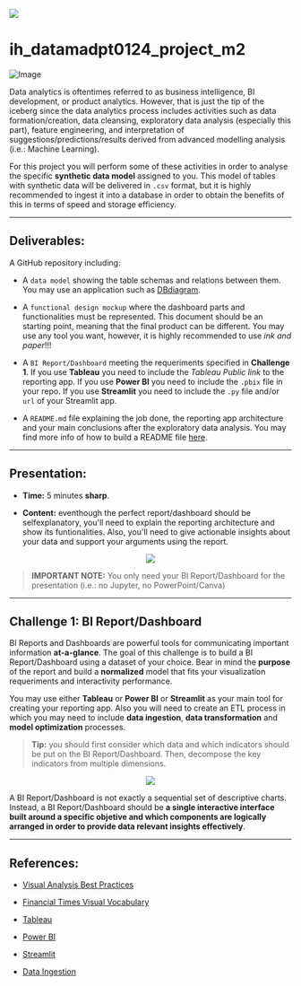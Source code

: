 <p align="left"><img src="https://cdn-images-1.medium.com/max/184/1*2GDcaeYIx_bQAZLxWM4PsQ@2x.png"></p>

# __ih_datamadpt0124_project_m2__

![Image](https://github.com/ih-datapt-mad/ih_datamadpt0923_project_m2/blob/main/images/visuals.jpg)

Data analytics is oftentimes referred to as business intelligence, BI development, or product analytics. However, that is just the tip of the iceberg since the data analytics process includes activities such as data formation/creation, data cleansing, exploratory data analysis (especially this part), feature engineering, and interpretation of suggestions/predictions/results derived from advanced modelling analysis (i.e.: Machine Learning).

For this project you will perform some of these activities in order to analyse the specific __synthetic data model__ assigned to you. This model of tables with synthetic data will be delivered in `.csv` format, but it is highly recommended to ingest it into a database in order to obtain the benefits of this in terms of speed and storage efficiency. 


---



## **Deliverables:**

A GitHub repository including:

- A `data model` showing the table schemas and relations between them. You may use an application such as [DBdiagram](https://dbdiagram.io/).

- A `functional design mockup` where the dashboard parts and functionalities must be represented. This document should be an starting point, meaning that the final product can be different. You may use any tool you want, however, it is highly recommended to use _ink and paper_!!!

- A `BI Report/Dashboard` meeting the requeriments specified in __Challenge 1__. If you use __Tableau__ you need to include the _Tableau Public link_ to the reporting app. If you use __Power BI__ you need to include the `.pbix` file in your repo. If you use __Streamlit__ you need to include the `.py` file and/or `url` of your Streamlit app.  

- A `README.md` file explaining the job done, the reporting app architecture and your main conclusions after the exploratory data analysis. You may find more info of how to build a README file [here](https://github.com/potacho/data-project-template/blob/master/README.md).



---



## **Presentation:**

- __Time:__ 5 minutes __sharp__.

- __Content:__ eventhough the perfect report/dashboard should be selfexplanatory, you'll need to explain the reporting architecture and show its funtionalities. Also, you'll need to give actionable insights about your data and support your arguments using the report.

<p align="center"><img src="https://media.giphy.com/media/1Ygis29YXMS35cW90I/giphy.gif"></p>


> __IMPORTANT NOTE:__ You only need your BI Report/Dashboard for the presentation (i.e.: no Jupyter, no PowerPoint/Canva)



---



## __Challenge 1: BI Report/Dashboard__

BI Reports and Dashboards are powerful tools for communicating important information __at-a-glance__. The goal of this challenge is to build a BI Report/Dashboard using a dataset of your choice. Bear in mind the __purpose__ of the report and build a __normalized__ model that fits your visualization requeriments and interactivity performance.

You may use either __Tableau__ or __Power BI__ or __Streamlit__ as your main tool for creating your reporting app. Also you will need to create an ETL process in which you may need to include __data ingestion__, __data transformation__ and __model optimization__ processes.

> __Tip:__ you should first consider which data and which indicators should be put on the BI Report/Dashboard. Then, decompose the key indicators from multiple dimensions. 

<p align="center"><img src="https://media.giphy.com/media/l46Cy1rHbQ92uuLXa/giphy.gif"></p>


A BI Report/Dashboard is not exactly a sequential set of descriptive charts. Instead, a BI Report/Dashboard should be __a single interactive interface built around a specific objetive and which components are logically arranged in order to provide data relevant insights effectively__.



---



## **References:**

- [Visual Analysis Best Practices](https://github.com/ih-datapt-mad/ih_datamadpt0923_project_m2/blob/main/images/visual-analysis-guidebook.pdf)

- [Financial Times Visual Vocabulary](https://github.com/ft-interactive/chart-doctor/tree/master/visual-vocabulary)

- [Tableau](https://github.com/dataptmad0124/lessons/blob/main/m2/_20240420_bi_tableau.md)

- [Power BI](https://github.com/dataptmad0124/lessons/blob/main/m2/_20240424_bi_pbi.md)

- [Streamlit](https://github.com/dataptmad0124/ec_we_love_streamlit)

- [Data Ingestion](https://github.com/dataptmad0124/lessons/blob/main/m2/_20240427_bi_data_ingestion.ipynb)